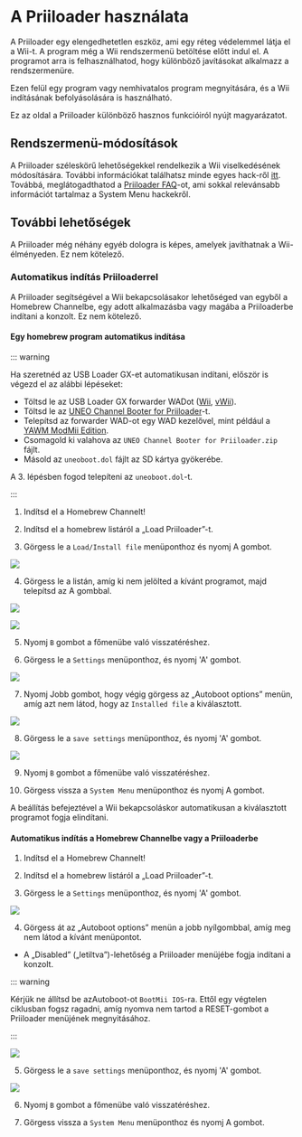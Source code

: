 # A Priiloader használata

A Priiloader egy elengedhetetlen eszköz, ami egy réteg védelemmel látja el a Wii-t. A program még a Wii rendszermenü betöltése előtt indul el. A programot arra is felhasználhatod, hogy különböző javításokat alkalmazz a rendszermenüre.

Ezen felül egy program vagy nemhivatalos program megnyitására, és a Wii indításának befolyásolására is használható.

Ez az oldal a Priiloader különböző hasznos funkcióiról nyújt magyarázatot.

## Rendszermenü-módosítások

A Priiloader széleskörű lehetőségekkel rendelkezik a Wii viselkedésének módosítására. További információkat találhatsz minde egyes hack-ről [itt](https://dacotaco.github.io/priiloader/docs/HACKSLIST.html). Továbbá, meglátogadthatod a [Priiloader FAQ](https://dacotaco.github.io/priiloader/docs/FAQ.html)-ot, ami sokkal relevánsabb információt tartalmaz a System Menu hackekről.

## További lehetőségek

A Priiloader még néhány egyéb dologra is képes, amelyek javíthatnak a Wii-élményeden. Ez nem kötelező.

### Automatikus indítás Priiloaderrel

A Priiloader segítségével a Wii bekapcsolásakor lehetőséged van egyből a Homebrew Channelbe, egy adott alkalmazásba vagy magába a Priiloaderbe indítani a konzolt. Ez nem kötelező.

#### Egy homebrew program automatikus indítása

::: warning

Ha szeretnéd az USB Loader GX-et automatikusan indítani, először is végezd el az alábbi lépéseket:

- Töltsd le az USB Loader GX forwarder WADot ([Wii](https://github.com/wiidev/usbloadergx/raw/updates/USBLoaderGX_forwarder%5BUNEO%5D_Wii.wad), [vWii](https://github.com/wiidev/usbloadergx/raw/updates/USBLoaderGX_forwarder%5BUNEO%5D_vWii.wad)).
- Töltsd le az [UNEO Channel Booter for Priiloader](https://sourceforge.net/projects/usbloadergx/files/Releases/Forwarders%20dols/UNEO%20Channel%20Booter%20for%20Priiloader.zip/download)-t.
- Telepítsd az forwarder WAD-ot egy WAD kezelővel, mint például a [YAWM ModMii Edition](yawmme).
- Csomagold ki valahova az `UNEO Channel Booter for Priiloader.zip` fájlt.
- Másold az `uneoboot.dol` fájlt az SD kártya gyökerébe.

A 3. lépésben fogod telepíteni az `uneoboot.dol`-t.

:::

1. Indítsd el a Homebrew Channelt!

2. Indítsd el a homebrew listáról a „Load Priiloader”-t.

3. Görgess le a `Load/Install file` menüponthoz és nyomj A gombot.

  ![](/images/priiloader/menu_install_file.png)

4. Görgess le a listán, amíg ki nem jelölted a kívánt programot, majd telepítsd az A gombbal.

  ![](/images/priiloader/installing_file.png)

  ![](/images/priiloader/installing_file_ok.png)

5. Nyomj `B` gombot a főmenübe való visszatéréshez.

6. Görgess le a `Settings` menüponthoz, és nyomj 'A' gombot.

  ![](/images/priiloader/menu_settings.png)

7. Nyomj Jobb gombot, hogy végig görgess az „Autoboot options” menün, amíg azt nem látod, hogy az `Installed file` a kiválasztott.

  ![](/images/priiloader/autoboot_installed_file.png)

8. Görgess le a `save settings` menüponthoz, és nyomj 'A' gombot.

  ![](/images/priiloader/settings_save.png)

9. Nyomj `B` gombot a főmenübe való visszatéréshez.

10. Görgess vissza a `System Menu` menüponthoz és nyomj A gombot.

A beállítás befejeztével a Wii bekapcsoláskor automatikusan a kiválasztott programot fogja elindítani.

#### Automatikus indítás a Homebrew Channelbe vagy a Priiloaderbe

1. Indítsd el a Homebrew Channelt!

2. Indítsd el a homebrew listáról a „Load Priiloader”-t.

3. Görgess le a `Settings` menüponthoz, és nyomj 'A' gombot.

  ![](/images/priiloader/menu_settings.png)

4. Görgess át az „Autoboot options” menün a jobb nyílgombbal, amíg meg nem látod a kívánt menüpontot.

  - A „Disabled” („letiltva”)-lehetőség a Priiloader menüjébe fogja indítani a konzolt.

  ::: warning

  Kérjük ne állítsd be azAutoboot-ot `BootMii IOS`-ra. Ettől egy végtelen ciklusban fogsz ragadni, amíg nyomva nem tartod a RESET-gombot a Priiloader menüjének megnyitásához.

  :::

  ![](/images/priiloader/autoboot_disabled.png)

5. Görgess le a `save settings` menüponthoz, és nyomj 'A' gombot.

  ![](/images/priiloader/settings_save.png)

6. Nyomj `B` gombot a főmenübe való visszatéréshez.

7. Görgess vissza a `System Menu` menüponthoz és nyomj A gombot.
